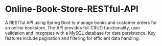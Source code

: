 # Online-Book-Store-RESTful-API
A RESTful API using Spring Boot to manage books and customer orders for an online bookstore. The API provides full CRUD functionality, user validation and integrates with a MySQL database for data persistence. Key features include pagination and filtering for efficient data handling.
